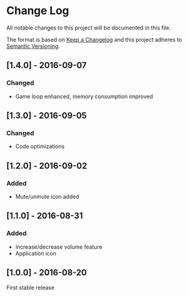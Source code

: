 # Change Log
All notable changes to this project will be documented in this file.

The format is based on [Keep a Changelog](http://keepachangelog.com/) 
and this project adheres to [Semantic Versioning](http://semver.org/).

## [1.4.0] - 2016-09-07
### Changed
- Game loop enhanced, memory consumption improved

## [1.3.0] - 2016-09-05
### Changed
- Code optimizations

## [1.2.0] - 2016-09-02
### Added
- Mute/unmute icon added

## [1.1.0] - 2016-08-31
### Added
- Increase/decrease volume feature
- Application icon

## [1.0.0] - 2016-08-20
First stable release